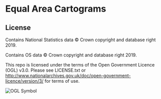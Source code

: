 # Equal Area Cartograms



## License

Contains National Statistics data © Crown copyright and database right 2019.

Contains OS data © Crown copyright and database right 2019.

This repo is licensed under the terms of the Open Government Licence (OGL) v3.0. Please see LICENSE.txt or http://www.nationalarchives.gov.uk/doc/open-government-licence/version/3/ for terms of use.

<img src="http://www.nationalarchives.gov.uk/images/infoman/ogl-symbol-41px-retina-black.png"
     alt="OGL Symbol"
     style="float: left; margin-right: 10px;" />



